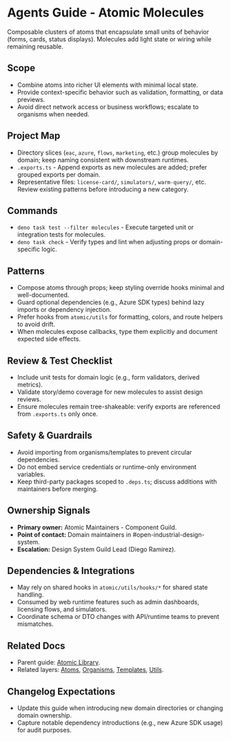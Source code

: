 # Agents Guide - Atomic Molecules

Composable clusters of atoms that encapsulate small units of behavior (forms, cards, status displays). Molecules add light state or wiring while remaining reusable.

## Scope

- Combine atoms into richer UI elements with minimal local state.
- Provide context-specific behavior such as validation, formatting, or data previews.
- Avoid direct network access or business workflows; escalate to organisms when needed.

## Project Map

- Directory slices (`eac`, `azure`, `flows`, `marketing`, etc.) group molecules by domain; keep naming consistent with downstream runtimes.
- `.exports.ts` - Append exports as new molecules are added; prefer grouped exports per domain.
- Representative files: `license-card/`, `simulators/`, `warm-query/`, etc. Review existing patterns before introducing a new category.

## Commands

- `deno task test --filter molecules` - Execute targeted unit or integration tests for molecules.
- `deno task check` - Verify types and lint when adjusting props or domain-specific logic.

## Patterns

- Compose atoms through props; keep styling override hooks minimal and well-documented.
- Guard optional dependencies (e.g., Azure SDK types) behind lazy imports or dependency injection.
- Prefer hooks from `atomic/utils` for formatting, colors, and route helpers to avoid drift.
- When molecules expose callbacks, type them explicitly and document expected side effects.

## Review & Test Checklist

- Include unit tests for domain logic (e.g., form validators, derived metrics).
- Validate story/demo coverage for new molecules to assist design reviews.
- Ensure molecules remain tree-shakeable: verify exports are referenced from `.exports.ts` only once.

## Safety & Guardrails

- Avoid importing from organisms/templates to prevent circular dependencies.
- Do not embed service credentials or runtime-only environment variables.
- Keep third-party packages scoped to `.deps.ts`; discuss additions with maintainers before merging.

## Ownership Signals

- **Primary owner:** Atomic Maintainers - Component Guild.
- **Point of contact:** Domain maintainers in #open-industrial-design-system.
- **Escalation:** Design System Guild Lead (Diego Ramirez).

## Dependencies & Integrations

- May rely on shared hooks in `atomic/utils/hooks/*` for shared state handling.
- Consumed by web runtime features such as admin dashboards, licensing flows, and simulators.
- Coordinate schema or DTO changes with API/runtime teams to prevent mismatches.

## Related Docs

- Parent guide: [Atomic Library](../Agents.md).
- Related layers: [Atoms](../atoms/Agents.md), [Organisms](../organisms/Agents.md), [Templates](../templates/Agents.md), [Utils](../utils/Agents.md).

## Changelog Expectations

- Update this guide when introducing new domain directories or changing domain ownership.
- Capture notable dependency introductions (e.g., new Azure SDK usage) for audit purposes.
